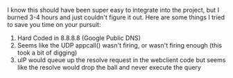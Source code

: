 I know this should have been super easy to integrate into the project, but I burned 3-4 hours and just couldn't figure it out. Here are some things I tried to save you time on your pursuit:

1. Hard Coded in 8.8.8.8 (Google Public DNS)
2. Seems like the UDP appcall() wasn't firing, or wasn't firing enough (this took a bit of digging)
3. uIP would queue up the resolve request in the webclient code but seems like the resolve would drop the ball and never execute the query